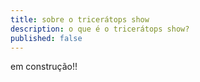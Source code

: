 ```yaml
---
title: sobre o tricerátops show
description: o que é o tricerátops show?
published: false
---
```

em construção!!
